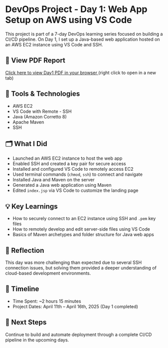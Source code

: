 # DevOps Project - Day 1: Web App Setup on AWS using VS Code

This project is part of a 7-day DevOps learning series focused on building a CI/CD pipeline. On Day 1, I set up a Java-based web application hosted on an AWS EC2 instance using VS Code and SSH.

## 📄 View PDF Report

<a href="https://docs.google.com/viewer?url=https://raw.githubusercontent.com/Kalukwo/nextwork_CICD_project/main/day1/day1.pdf" target="_blank" rel="noopener noreferrer">
  Click here to view Day1 PDF in your browser
</a>(right click to open in a new tab)

## 🔧 Tools & Technologies

- AWS EC2
- VS Code with Remote - SSH
- Java (Amazon Corretto 8)
- Apache Maven
- SSH

## 🗂️ What I Did

- Launched an AWS EC2 instance to host the web app
- Enabled SSH and created a key pair for secure access
- Installed and configured VS Code to remotely access EC2
- Used terminal commands (`chmod`, `ssh`) to connect and navigate
- Installed Java and Maven on the server
- Generated a Java web application using Maven
- Edited `index.jsp` via VS Code to customize the landing page

## 💡 Key Learnings

- How to securely connect to an EC2 instance using SSH and `.pem` key files
- How to remotely develop and edit server-side files using VS Code
- Basics of Maven archetypes and folder structure for Java web apps

## 🧠 Reflection

This day was more challenging than expected due to several SSH connection issues, but solving them provided a deeper understanding of cloud-based development environments.

## 📅 Timeline

- Time Spent: ~2 hours 15 minutes
- Project Dates: April 11th – April 16th, 2025 (Day 1 completed)

## 🔗 Next Steps

Continue to build and automate deployment through a complete CI/CD pipeline in the upcoming days.


